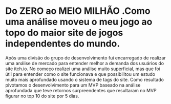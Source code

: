 # Do ZERO ao MEIO MILHÃO .Como uma análise moveu o meu jogo ao topo do maior site de jogos independentes do mundo. 
Após uma divisão do grupo de desenvolvimento fui encarregado de realizar uma análise de mercado para entender melhor a demanda dos usuários do site itch.io. 
No começo realizei uma análise muito superficial, mas que foi útil para entender como o site funcionava e que possibilitou um estudo muito mais aprofundado usando o sistema de tags do site. 
Como resultado pivotamos o desenvolvimento para um MVP baseado na análise aprofundada que teve retornos surpreendentes que resultaram no MVP figurar no top 10 do site por 5 dias. 


